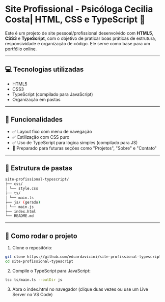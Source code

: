 # Site Profissional - Psicóloga Cecilia Costa| HTML, CSS e TypeScript 💼

Este é um projeto de site pessoal/profissional desenvolvido com **HTML5**, **CSS3** e **TypeScript**, com o objetivo de praticar boas práticas de estrutura, responsividade e organização de código. Ele serve como base para um portfólio online.

---

## 💻 Tecnologias utilizadas

- HTML5
- CSS3
- TypeScript (compilado para JavaScript)
- Organização em pastas

---

## 🚀 Funcionalidades

- ✅ Layout fixo com menu de navegação
- ✅ Estilização com CSS puro
- ✅ Uso de TypeScript para lógica simples (compilado para JS)
- 🚧 Preparado para futuras seções como "Projetos", "Sobre" e "Contato"

---

## 📁 Estrutura de pastas
```bash
site-profissional-typescript/
├── css/
│ └── style.css
├── ts/
│ └── main.ts
├── js/ (gerado)
│ └── main.js
├── index.html
└── README.md
```

---

## 🧪 Como rodar o projeto

1. Clone o repositório:
```bash
git clone https://github.com/eduardavicini/site-profissional-typescript.git
cd site-profissional-typescript
```

2. Compile o TypeScript para JavaScript:
```bash
tsc ts/main.ts --outDir js
```

3. Abra o index.html no navegador (clique duas vezes ou use um Live Server no VS Code)
